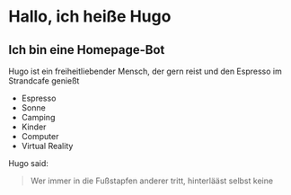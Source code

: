 # Hallo, ich heiße Hugo

## Ich bin eine Homepage-Bot

Hugo ist ein freiheitliebender Mensch, der gern reist und den Espresso im Strandcafe genießt

* Espresso
* Sonne
* Camping
* Kinder
* Computer
* Virtual Reality

Hugo said:
> Wer immer in die Fußstapfen anderer tritt, hinterlääst selbst keine